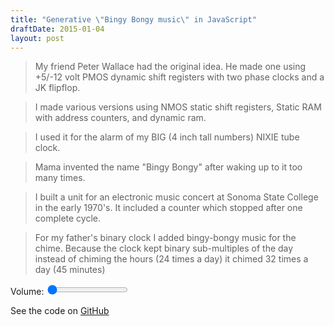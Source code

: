 ```yaml
---
title: "Generative \"Bingy Bongy music\" in JavaScript"
draftDate: 2015-01-04
layout: post
---
```


> My friend Peter Wallace had the original idea. He made one using +5/-12 volt
> PMOS dynamic shift registers with two phase clocks and a JK flipflop.

> I made various versions using NMOS static shift registers, Static RAM with
> address counters, and dynamic ram.

> I used it for the alarm of my BIG (4 inch tall numbers) NIXIE tube clock.

> Mama invented the name "Bingy Bongy" after waking up to it too many times.

> I built a unit for an electronic music concert at Sonoma State College in the
> early 1970's. It included a counter which stopped after one complete cycle.

> For my father's binary clock I added bingy-bongy music for the chime. Because
> the clock kept binary sub-multiples of the day instead of chiming the hours
> (24 times a day) it chimed 32 times a day (45 minutes)

<script>
var audioContext = new (window.AudioContext || window.webkitAudioContext)();
var gainNode = audioContext.createGain();
gainNode.connect(audioContext.destination);
var isPlaying = false;

var register = [];
for (var i = 0; i < 2048; i++) {
    register[i] = true;
}
var flipflop = true;
var pointer = 1;

function onProcess(e) {
    var output = e.outputBuffer.getChannelData(0);
    for (var i = 0; i < output.length; i++) {
        output[i] = register[pointer] ? 1 : -1;
        flipflop = register[pointer] ? !flipflop : flipflop;

        register[pointer] = flipflop;
        pointer++;
        if(pointer == register.length) {
            pointer = 0;
        }
    }
};

function setVolume(value) {
    gainNode.gain.value = value / 100;
}

setVolume(0); // Initialize volume to match range input

function start() {
    if(!isPlaying) {
        var node = audioContext.createScriptProcessor(1024, 1, 1);
        node.onaudioprocess = onProcess;
        node.connect(gainNode);

        // Create a dummy buffer that outputs nothing
        // onProcess does the real work, but Safair requires an input buffer to
        // "process"
        bufferNode = audioContext.createBufferSource()
        var buffer = audioContext.createBuffer(1, 1024, audioContext.sampleRate)
        var  data = buffer.getChannelData(0);
        for (var i = 0; i < 2048; i++) { data[i] = 0; }
        bufferNode.buffer = buffer;
        bufferNode.loop = true;
        bufferNode.connect(node);
        bufferNode.start(0);

        isPlaying = true;
    }
}

</script>

Volume: <input type='range' min='0' max='100' value='0' oninput="setVolume(this.value)" ontouchstart="start();" onmousedown="start();">

See the code on
[GitHub](https://raw.githubusercontent.com/captbaritone/programming-blog-content/master/blog/bingy-bongy-music-in-javascript.md)
